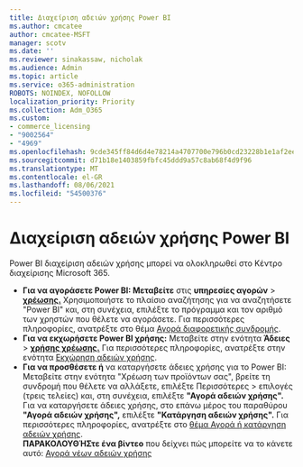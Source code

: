 ```yaml
---
title: Διαχείριση αδειών χρήσης Power BI
ms.author: cmcatee
author: cmcatee-MSFT
manager: scotv
ms.date: ''
ms.reviewer: sinakassaw, nicholak
ms.audience: Admin
ms.topic: article
ms.service: o365-administration
ROBOTS: NOINDEX, NOFOLLOW
localization_priority: Priority
ms.collection: Adm_O365
ms.custom:
- commerce_licensing
- "9002564"
- "4969"
ms.openlocfilehash: 9cde345ff84d6d4e78214a4707700e796b0cd23228b1e1af2ee315ffd88b4fc6
ms.sourcegitcommit: d71b18e1403859fbfc45ddd9a57c8ab68f4d9f96
ms.translationtype: MT
ms.contentlocale: el-GR
ms.lasthandoff: 08/06/2021
ms.locfileid: "54500376"
---
```

# <a name="power-bi-license-management"></a>Διαχείριση αδειών χρήσης Power BI

Power BI διαχείριση αδειών χρήσης μπορεί να ολοκληρωθεί στο Κέντρο διαχείρισης Microsoft 365.

- **Για να αγοράσετε Power BI: Μεταβείτε** στις **υπηρεσίες αγορών** \> **[χρέωσης.](https://go.microsoft.com/fwlink/p/?linkid=868433)** Χρησιμοποιήστε το πλαίσιο αναζήτησης για να αναζητήσετε "Power BI" και, στη συνέχεια, επιλέξτε το πρόγραμμα και τον αριθμό των χρηστών που θέλετε να αγοράσετε. Για περισσότερες πληροφορίες, ανατρέξτε στο θέμα [Αγορά διαφορετικής συνδρομής](/microsoft-365/commerce/try-or-buy-microsoft-365#buy-a-different-subscription).
- **Για να εκχωρήσετε Power BI χρήσης:** Μεταβείτε στην ενότητα **Άδειες**  >  **[χρήσης χρέωσης.](https://go.microsoft.com/fwlink/p/?linkid=842264)** Για περισσότερες πληροφορίες, ανατρέξτε στην ενότητα [Εκχώρηση αδειών χρήσης](/microsoft-365/admin/manage/assign-licenses-to-users).
- **Για να προσθέσετε ή** να καταργήσετε άδειες χρήσης για το Power BI: Μεταβείτε στην ενότητα "Χρέωση των προϊόντων σας", βρείτε τη συνδρομή που θέλετε να αλλάξετε, επιλέξτε Περισσότερες  >  **[](https://go.microsoft.com/fwlink/p/?linkid=842054)** επιλογές (τρεις τελείες) και, στη συνέχεια, επιλέξτε **"Αγορά αδειών χρήσης".**  Για να καταργήσετε άδειες χρήσης, στο επάνω μέρος του παραθύρου **"Αγορά αδειών χρήσης",** επιλέξτε **"Κατάργηση αδειών χρήσης".** Για περισσότερες πληροφορίες, ανατρέξτε στο [θέμα Αγορά ή κατάργηση αδειών χρήσης](/microsoft-365/commerce/licenses/buy-licenses).\
**ΠΑΡΑΚΟΛΟΥΘΉΣτε ένα βίντεο** που δείχνει πώς μπορείτε να το κάνετε αυτό: [Αγορά νέων αδειών χρήσης](https://go.microsoft.com/fwlink/p/?linkid=2154857)